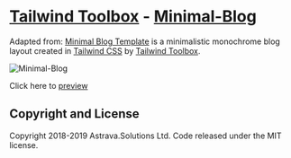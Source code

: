 # [Tailwind Toolbox](https://www.tailwindtoolbox.com/) - [Minimal-Blog](https://www.tailwindtoolbox.com/templates/minimal-blog)

Adapted from: 
[Minimal Blog Template](https://www.tailwindtoolbox.com/templates/Minimal-Blog) is a minimalistic monochrome blog layout created in [Tailwind CSS](https://tailwindcss.com/) by [Tailwind Toolbox](https://www.tailwindtoolbox.com/).

![Minimal-Blog](https://www.tailwindtoolbox.com/templates/minimal-blog.png)

Click here to [preview](https://www.tailwindtoolbox.com/templates/minimal-blog)



## Copyright and License

Copyright 2018-2019 Astrava.Solutions Ltd. Code released under the MIT license.
